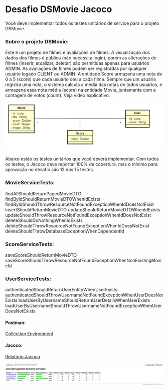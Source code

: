 # Desafio DSMovie Jacoco
Você deve implementar todos os testes unitários de service para o projeto DSMovie.

### Sobre o projeto DSMovie:
Este é um projeto de filmes e avaliações de filmes. A visualização dos dados dos filmes é pública (não necessita login), porém as alterações de filmes (inserir, atualizar, deletar) são permitidas apenas para usuários ADMIN. As avaliações de filmes podem ser registradas por qualquer usuário logado CLIENT ou ADMIN. A entidade Score armazena uma nota de 0 a 5 (score) que cada usuário deu a cada filme. Sempre que um usuário registra uma nota, o sistema calcula a média das notas de todos usuários, e armazena essa nota média (score) na entidade Movie, juntamente com a contagem de votos (count).  Veja vídeo explicativo.

![Diagrama de classes](resources/classDiagram.png)

Abaixo estão os testes unitários que você deverá implementar. Com todos os testes, o Jacoco deve reportar 100% de cobertura, mas o mínimo para aprovação no desafio são 12 dos 15 testes.

### MovieServiceTests:
findAllShouldReturnPagedMovieDTO
findByIdShouldReturnMovieDTOWhenIdExists
findByIdShouldThrowResourceNotFoundExceptionWhenIdDoesNotExist
insertShouldReturnMovieDTO
updateShouldReturnMovieDTOWhenIdExists
updateShouldThrowResourceNotFoundExceptionWhenIdDoesNotExist
deleteShouldDoNothingWhenIdExists
deleteShouldThrowResourceNotFoundExceptionWhenIdDoesNotExist
deleteShouldThrowDatabaseExceptionWhenDependentId

### ScoreServiceTests:
saveScoreShouldReturnMovieDTO
saveScoreShouldThrowResourceNotFoundExceptionWhenNonExistingMovieId

### UserServiceTests:
authenticatedShouldReturnUserEntityWhenUserExists
authenticatedShouldThrowUsernameNotFoundExceptionWhenUserDoesNotExists
loadUserByUsernameShouldReturnUserDetailsWhenUserExists
loadUserByUsernameShouldThrowUsernameNotFoundExceptionWhenUserDoesNotExists


#### Postman:
[Collection](<resources/Desafio DSMovie Jacoco.postman_collection.json>)
[Environment](resources/DSMovie.postman_environment.json)

#### Jacoco:
[Relatório Jacoco](target/jacoco-report)

![Jacoco report](resources/jacoco-report.png)